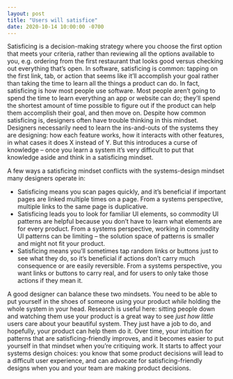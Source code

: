 ```yaml
---
layout: post
title: "Users will satisfice"
date: 2020-10-14 10:00:00 -0700
---
```

Satisficing is a decision-making strategy where you choose the first option that meets your criteria, rather than reviewing all the options available to you, e.g. ordering from the first restaurant that looks good versus checking out everything that’s open. In software, satisficing is common: tapping on the first link, tab, or action that seems like it’ll accomplish your goal rather than taking the time to learn all the things a product can do.
In fact, satisficing is how most people use software. Most people aren’t going to spend the time to learn everything an app or website can do; they’ll spend the shortest amount of time possible to figure out if the product can help them accomplish their goal, and then move on.
Despite how common satisficing is, designers often have trouble thinking in this mindset. Designers necessarily need to learn the ins-and-outs of the systems they are designing: how each feature works, how it interacts with other features, in what cases it does X instead of Y. But this introduces a curse of knowledge – once you learn a system it’s very difficult to put that knowledge aside and think in a satisficing mindset. 

<!--break-->
A few ways a satisficing mindset conflicts with the systems-design mindset many designers operate in:

- Satisficing means you scan pages quickly, and it’s beneficial if important pages are linked multiple times on a page. From a systems perspective, multiple links to the same page is duplicative.
- Satisficing leads you to look for familiar UI elements, so commodity UI patterns are helpful because you don’t have to learn what elements are for every product. From a systems perspective, working in commodity UI patterns can be limiting – the solution space of patterns is smaller and might not fit your product.
- Satisficing means you’ll sometimes tap random links or buttons just to see what they do, so it’s beneficial if actions don’t carry much consequence or are easily reversible. From a systems perspective, you want links or buttons to carry real, and for users to only take those actions if they mean it. 

A good designer can balance these two mindsets. You need to be able to put yourself in the shoes of someone using your product _while_ holding the whole system in your head. Research is useful here: sitting people down and watching them use your product is a great way to see _just how little_ users care about your beautiful system. They just have a job to do, and hopefully, your product can help them do it.
Over time, your intuition for patterns that are satisficing-friendly improves, and it becomes easier to put yourself in that mindset when you’re critiquing work. It starts to affect your systems design choices: you know that some product decisions will lead to a difficult user experience, and can advocate for satisficing-friendly designs when you and your team are making product decisions.
